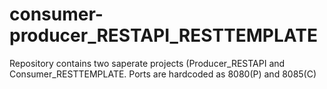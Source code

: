 # consumer-producer_RESTAPI_RESTTEMPLATE
Repository contains two saperate projects (Producer_RESTAPI and Consumer_RESTTEMPLATE. Ports are hardcoded as 8080(P) and 8085(C)

